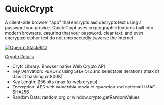 # QuickCrypt

A client-side browser "app" that encrypts and decrypts text using a password you provide. Quick Crypt uses cryptographic features built into modern browsers, ensuring that your password, clear text, and even encrypted cipher text do not unexpectedly traverse the internet.

[![Open in StackBlitz](https://developer.stackblitz.com/img/open_in_stackblitz.svg)](https://stackblitz.com/github/bschick/qcrypt)


<ins>Crypto Details</ins>
* Cryto Library: Browser native Web Crypto API
* Key Derivation: PBKDF2 using SHA-512 and selectable iterations (max of 0.5s of hashing or 800K)
* Key Length: 256 bits (max for web crypto)
* Encryption: AES with selectable mode of operation and optional HMAC-SHA256
* Random Data: random.org or window.crypto.getRandomValues
